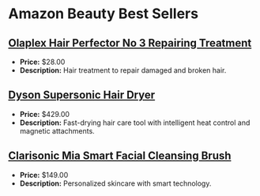 # Amazon Beauty Best Sellers

## [Olaplex Hair Perfector No 3 Repairing Treatment](https://www.amazon.com/dp/B00SNM5US4?tag=mychanneld-20)
- **Price:** $28.00
- **Description:** Hair treatment to repair damaged and broken hair.

## [Dyson Supersonic Hair Dryer](https://www.amazon.com/dp/B01MQ0M3SO?tag=mychanneld-20)
- **Price:** $429.00
- **Description:** Fast-drying hair care tool with intelligent heat control and magnetic attachments.

## [Clarisonic Mia Smart Facial Cleansing Brush](https://www.amazon.com/dp/B01N0U7YKM?tag=mychanneld-20)
- **Price:** $149.00
- **Description:** Personalized skincare with smart technology.

